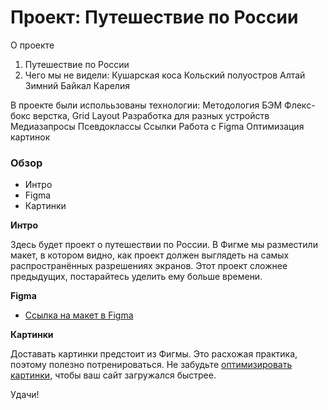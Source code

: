 # Проект: Путешествие по России

О проекте
1. Путешествие по России
2. Чего мы не видели:
Кушарская коса
Кольский полуостров
Алтай
Зимний Байкал
Карелия

В проекте были исполььзованы технологии:
Методология БЭМ
Флекс-бокс верстка, Grid Layout
Разработка для разных устройств
Медиазапросы
Псевдоклассы
Ссылки
Работа с Figma
Оптимизация картинок


### Обзор
* Интро
* Figma
* Картинки

**Интро**

Здесь будет проект о путешествии по России.
В Фигме мы разместили макет, в котором видно, как проект должен выглядеть на самых распространённых разрешениях экранов.
Этот проект сложнее предыдущих, постарайтесь уделить ему больше времени.

**Figma**

* [Ссылка на макет в Figma](https://www.figma.com/file/5S2WSbEFL6awjVWJ0NWL8Q/Sprint-3_-Russia-_-desktop-mobile?node-id=28503%3A0)

**Картинки**

Доставать картинки предстоит из Фигмы. Это расхожая практика, поэтому полезно потренироваться.
Не забудьте [оптимизировать картинки](https://tinypng.com/), чтобы ваш сайт загружался быстрее.

Удачи!
